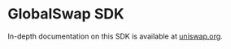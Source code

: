 # GlobalSwap SDK

In-depth documentation on this SDK is available at [uniswap.org](https://uniswap.org/docs/v2/SDK/getting-started/).
